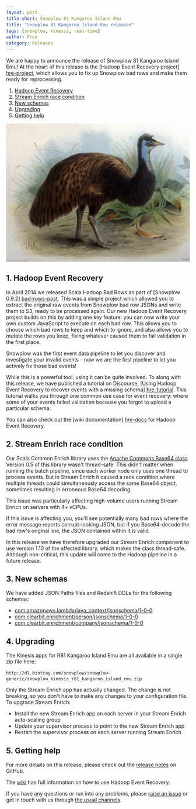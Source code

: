 ```yaml
---
layout: post
title-short: Snowplow 81 Kangaroo Island Emu
title: "Snowplow 81 Kangaroo Island Emu released"
tags: [snowplow, kinesis, real-time]
author: Fred
category: Releases
---
```


We are happy to announce the release of Snowplow 81 Kangaroo Island Emu! At the heart of this release is the [Hadoop Event Recovery project] [hre-project], which allows you to fix up Snowplow bad rows and make them ready for reprocessing.

1. [Hadoop Event Recovery](/blog/2016/06/16/snowplow-r81-kangaroo-island-emu-released#her)
2. [Stream Enrich race condition](/blog/2016/06/16/snowplow-r81-kangaroo-island-emu-released#race)
3. [New schemas](/blog/2016/06/16/snowplow-r81-kangaroo-island-emu-released#schemas)
4. [Upgrading](/blog/2016/06/16/snowplow-r81-kangaroo-island-emu-released#upgrading)
5. [Getting help](/blog/2016/06/16/snowplow-r81-kangaroo-island-emu-released#help)

![kangaroo-island-emu][kangaroo-island-emu]

<!--more-->

<h2 id="her">1. Hadoop Event Recovery</h2>

In April 2014 we released Scala Hadoop Bad Rows as part of [Snowplow 0.9.2] [bad-rows-post]. This was a simple project which allowed you to extract the original raw events from Snowplow bad row JSONs and write them to S3, ready to be processed again. Our new Hadoop Event Recovery project builds on this by adding one key feature: you can now write your own custom JavaScript to execute on each bad row. This allows you to choose which bad rows to keep and which to ignore, and also allows you to mutate the rows you keep, fixing whatever caused them to fail validation in the first place.

Snowplow was the first event data pipeline to let you discover and investigate your invalid events - now we are the first pipeline to let you actively fix those bad events!

While this is a powerful tool, using it can be quite involved. To along with this release, we have published a  tutorial on Discourse, [Using Hadoop Event Recovery to recover events with a missing schema] [hre-tutorial]. This tutorial walks you through one common use case for event recovery: where some of your events failed validation because you forgot to upload a particular schema.

You can also check out the [wiki documentation] [hre-docs] for Hadoop Event Recovery.

<h2 id="race">2. Stream Enrich race condition</h2>

Our Scala Common Enrich library uses the [Apache Commons Base64 class][base64]. Version 0.5 of this library wasn't thread-safe. This didn't matter when running the batch pipeline, since each worker node only uses one thread to process events. But in Stream Enrich it caused a race condition where multiple threads could simultaneously access the same Base64 object, sometimes resulting in erroneous Base64 decoding.

This issue was particularly affecting high-volume users running Stream Enrich on servers with 4+ vCPUs.

If this issue is affecting you, you'll see potentially many bad rows where the error message reports corrupt-looking JSON, but if you Base64-decode the bad row's original line, the JSON contained within it is valid. 

In this release we have therefore upgraded our Stream Enrich component to use version 1.10 of the affected library, which makes the class thread-safe. Although non-critical, this update will come to the Hadoop pipeline in a future release.

<h2 id="schemas">3. New schemas</h2>

We have added JSON Paths files and Redshift DDLs for the following schemas:

* [com.amazonaws.lambda/java_context/jsonschema/1-0-0](https://github.com/snowplow/iglu-central/blob/master/schemas/com.amazon.aws.lambda/java_context/jsonschema/1-0-0)
* [com.clearbit.enrichment/person/jsonschema/1-0-0](https://github.com/snowplow/iglu-central/blob/master/schemas/com.clearbit.enrichment/person/jsonschema/1-0-0)
* [com.clearbit.enrichment/company/jsonschema/1-0-0](https://github.com/snowplow/iglu-central/blob/master/schemas/com.clearbit.enrichment/company/jsonschema/1-0-0)

<h2 id="upgrading">4. Upgrading</h2>

The Kinesis apps for R81 Kangaroo Island Emu are all available in a single zip file here:

    http://dl.bintray.com/snowplow/snowplow-generic/snowplow_kinesis_r81_kangaroo_island_emu.zip

Only the Stream Enrich app has actually changed. The change is not breaking, so you don't have to make any changes to your configuration file. To upgrade Stream Enrich:

* Install the new Stream Enrich app on each server in your Stream Enrich auto-scaling group
* Update your supervisor process to point to the new Stream Enrich app
* Restart the supervisor process on each server running Stream Enrich

<h2 id="help">5. Getting help</h2>

For more details on this release, please check out the [release notes][snowplow-release] on GitHub.

The [wiki][hre-docs] has full information on how to use Hadoop Event Recovery.

If you have any questions or run into any problems, please [raise an issue][issues] or get in touch with us through [the usual channels][talk-to-us].

[kangaroo-island-emu]: /assets/img/blog/2016/06/kangaroo-island-emu.jpg
[snowplow-release]: https://github.com/snowplow/snowplow/releases/r81-kangaroo-island-emu

[bad-rows-post]: /blog/2014/04/30/snowplow-0.9.2-released-for-new-cloudfront-log-format/#other

[hre-docs]: https://github.com/snowplow/snowplow/wiki/Hadoop-Event-Recovery
[hre-project]: https://github.com/snowplow/snowplow/tree/master/3-enrich/hadoop-event-recovery
[hre-tutorial]: http://discourse.snowplowanalytics.com/t/using-hadoop-event-recovery-to-recover-events-with-a-missing-schema/351

[base64]: https://commons.apache.org/proper/commons-codec/apidocs/org/apache/commons/codec/binary/Base64.html

[issues]: https://github.com/snowplow/snowplow/issues/new
[talk-to-us]: https://github.com/snowplow/snowplow/wiki/Talk-to-us
